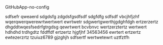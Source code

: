 GitHubApp-no-config


sdfsefr
qweaerd
sdgdsfg
zdgdsfgsdfsdf
sdgfdfg
sdfsdf
vbcjhfjzhf
wqerqwerqwerewrtwertwert
ewrtwetr
sdgwertgwerthjgdghfdgh
ertzerzertz
dhgddtwqesfsedrfgtrgdsg
qewrtwert bcvbnvc
wertzerztertz
wertwert
hdhdhd
trdhgdtz
fddffdf
ertzertz
hjgfjhf
34563456
ewrtert
ertzertz
ewtezerzrtz
tzuiuz6789
gjzghjh
sdfsertf
wertwetewrt
uztfztfh
